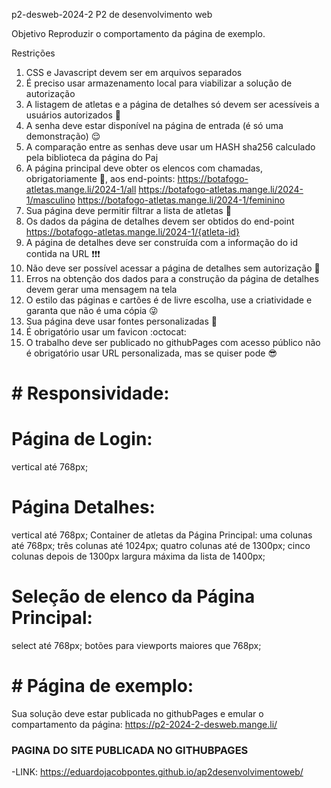 p2-desweb-2024-2
P2 de desenvolvimento web

Objetivo
Reproduzir o comportamento da página de exemplo.

Restrições
1. CSS e Javascript devem ser em arquivos separados
2. É preciso usar armazenamento local para viabilizar a solução de autorização
3. A listagem de atletas e a página de detalhes só devem ser acessíveis a usuários autorizados 👀
4. A senha deve estar disponível na página de entrada (é só uma demonstração) 😌
5. A comparação entre as senhas deve usar um HASH sha256 calculado pela biblioteca da página do Paj
6. A página principal deve obter os elencos com chamadas, obrigatoriamente 👮, aos end-points:
https://botafogo-atletas.mange.li/2024-1/all
https://botafogo-atletas.mange.li/2024-1/masculino
https://botafogo-atletas.mange.li/2024-1/feminino
7. Sua página deve permitir filtrar a lista de atletas 🤨
8. Os dados da página de detalhes devem ser obtidos do end-point https://botafogo-atletas.mange.li/2024-1/{atleta-id}
9. A página de detalhes deve ser construída com a informação do id contida na URL ❗❗❗
10. Não deve ser possível acessar a página de detalhes sem autorização 🛑
11. Erros na obtenção dos dados para a construção da página de detalhes devem gerar uma mensagem na tela
12. O estilo das páginas e cartões é de livre escolha, use a criatividade e garanta que não é uma cópia 😜
13. Sua página deve usar fontes personalizadas 🦄
14. É obrigatório usar um favicon :octocat:
15. O trabalho deve ser publicado no githubPages com acesso público
não é obrigatório usar URL personalizada, mas se quiser pode 😎
# # Responsividade:
# Página de Login:
   vertical até 768px;
# Página Detalhes:
  vertical até 768px;
  Container de atletas da Página Principal:
  uma colunas até 768px;
  três colunas até 1024px;
  quatro colunas até de 1300px;
  cinco colunas depois de 1300px
  largura máxima da lista de 1400px;
# Seleção de elenco da Página Principal:
  select até 768px;
  botões para viewports maiores que 768px;
# # Página de exemplo:
Sua solução deve estar publicada no githubPages e emular o compartamento da página: https://p2-2024-2-desweb.mange.li/       




### PAGINA DO SITE PUBLICADA NO GITHUBPAGES
-LINK: https://eduardojacobpontes.github.io/ap2desenvolvimentoweb/









